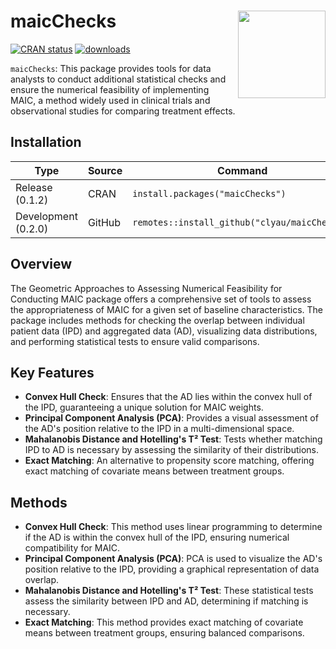 # maicChecks <a href="https://github.com/clyau/maicChecks"><img src="https://github.com/user-attachments/assets/16780205-98c6-4bbd-af23-dfec94010d54" align="right" height="140"/></a>

<!-- badges: start -->

[![CRAN status](https://badges.cranchecks.info/flavor/release/maicChecks.svg)](https://cran.r-project.org/web/checks/check_results_maicChecks.html) [![downloads](https://cranlogs.r-pkg.org/badges/maicChecks)](https://www.rdocumentation.org/trends)

<!-- badges: end -->

`maicChecks`: This package provides tools for data analysts to conduct additional statistical checks and ensure the numerical feasibility of implementing MAIC, a method widely used in clinical trials and observational studies for comparing treatment effects.

## Installation

| Type                | Source | Command                                       |
|------------------|------------------|------------------------------------|
| Release (0.1.2)     | CRAN   | `install.packages("maicChecks")`              |
| Development (0.2.0) | GitHub | `remotes::install_github("clyau/maicChecks")` |

## Overview

The Geometric Approaches to Assessing Numerical Feasibility for Conducting MAIC package offers a comprehensive set of tools to assess the appropriateness of MAIC for a given set of baseline characteristics. The package includes methods for checking the overlap between individual patient data (IPD) and aggregated data (AD), visualizing data distributions, and performing statistical tests to ensure valid comparisons.

## Key Features

-   **Convex Hull Check**: Ensures that the AD lies within the convex hull of the IPD, guaranteeing a unique solution for MAIC weights.
-   **Principal Component Analysis (PCA)**: Provides a visual assessment of the AD's position relative to the IPD in a multi-dimensional space.
-   **Mahalanobis Distance and Hotelling's T² Test**: Tests whether matching IPD to AD is necessary by assessing the similarity of their distributions.
-   **Exact Matching**: An alternative to propensity score matching, offering exact matching of covariate means between treatment groups.

## Methods

-   **Convex Hull Check**: This method uses linear programming to determine if the AD is within the convex hull of the IPD, ensuring numerical compatibility for MAIC.
-   **Principal Component Analysis (PCA)**: PCA is used to visualize the AD's position relative to the IPD, providing a graphical representation of data overlap.
-   **Mahalanobis Distance and Hotelling's T² Test**: These statistical tests assess the similarity between IPD and AD, determining if matching is necessary.
-   **Exact Matching**: This method provides exact matching of covariate means between treatment groups, ensuring balanced comparisons.
